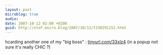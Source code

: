 ```yaml
---
layout: post
microblog: true
audio: 
date: 2007-10-12 02:00 +0200
guid: http://xtof.micro.blog/2007/10/12/t330291152.html
---
```

hcarding another one of my "big boss" : [tinyurl.com/33xlz4](http://tinyurl.com/33xlz4) (in a popup not sure it's really CHIC ?)
